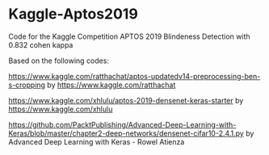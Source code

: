 # Kaggle-Aptos2019
Code for the Kaggle Competition APTOS 2019 Blindeness Detection with 0.832 cohen kappa

Based on the following codes:

https://www.kaggle.com/ratthachat/aptos-updatedv14-preprocessing-ben-s-cropping
by https://www.kaggle.com/ratthachat

https://www.kaggle.com/xhlulu/aptos-2019-densenet-keras-starter
by https://www.kaggle.com/xhlulu

https://github.com/PacktPublishing/Advanced-Deep-Learning-with-Keras/blob/master/chapter2-deep-networks/densenet-cifar10-2.4.1.py
by Advanced Deep Learning with Keras - Rowel Atienza


